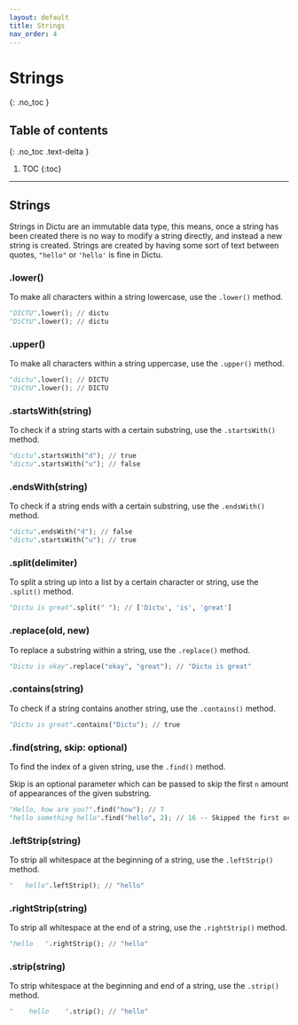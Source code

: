```yaml
---
layout: default
title: Strings
nav_order: 4
---
```


# Strings
{: .no_toc }

## Table of contents
{: .no_toc .text-delta }

1. TOC
{:toc}

---
## Strings
Strings in Dictu are an immutable data type, this means, once a string has been created there is no way to modify a string directly, and instead a new string is created. Strings are created by having some sort of text between quotes, `"hello"` or `'hello'` is fine in Dictu.

### .lower()

To make all characters within a string lowercase, use the `.lower()` method.

```py
"DICTU".lower(); // dictu
"DiCtU".lower(); // dictu
```

### .upper()

To make all characters within a string uppercase, use the `.upper()` method.

```py
"dictu".lower(); // DICTU
"DiCtU".lower(); // DICTU
```

### .startsWith(string)

To check if a string starts with a certain substring, use the `.startsWith()` method.

```py
"dictu".startsWith("d"); // true
"dictu".startsWith("u"); // false
```

### .endsWith(string)

To check if a string ends with a certain substring, use the `.endsWith()` method.

```py
"dictu".endsWith("d"); // false
"dictu".startsWith("u"); // true
```

### .split(delimiter)

To split a string up into a list by a certain character or string, use the `.split()` method.

```py
"Dictu is great".split(" "); // ['Dictu', 'is', 'great']
```

### .replace(old, new)

To replace a substring within a string, use the `.replace()` method.

```py
"Dictu is okay".replace("okay", "great"); // "Dictu is great"
```

### .contains(string)

To check if a string contains another string, use the `.contains()` method.

```py
"Dictu is great".contains("Dictu"); // true
```

### .find(string, skip: optional)

To find the index of a given string, use the `.find()` method.

Skip is an optional parameter which can be passed to skip the first `n` amount of appearances of the given substring.

```py
"Hello, how are you?".find("how"); // 7
"hello something hello".find("hello", 2); // 16 -- Skipped the first occurance of the word "hello"
```

### .leftStrip(string)

To strip all whitespace at the beginning of a string, use the `.leftStrip()` method.

```py
"   hello".leftStrip(); // "hello"
```

### .rightStrip(string)

To strip all whitespace at the end of a string, use the `.rightStrip()` method.

```py
"hello   ".rightStrip(); // "hello"
```

### .strip(string)

To strip whitespace at the beginning and end of a string, use the `.strip()` method.

```py
"    hello    ".strip(); // "hello"
```